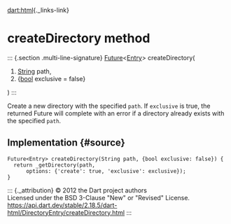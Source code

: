 [dart:html](../../dart-html/dart-html-library){._links-link}

createDirectory method
======================

::: {.section .multi-line-signature}
[Future](../../dart-async/future-class)\<[Entry](../entry-class)\>
createDirectory(

1.  [String](../../dart-core/string-class) path,
2.  {[bool](../../dart-core/bool-class) exclusive = false}

)
:::

Create a new directory with the specified `path`. If `exclusive` is
true, the returned Future will complete with an error if a directory
already exists with the specified `path`.

Implementation {#source}
--------------

``` {.language-dart data-language="dart"}
Future<Entry> createDirectory(String path, {bool exclusive: false}) {
  return _getDirectory(path,
      options: {'create': true, 'exclusive': exclusive});
}
```

::: {._attribution}
© 2012 the Dart project authors\
Licensed under the BSD 3-Clause \"New\" or \"Revised\" License.\
<https://api.dart.dev/stable/2.18.5/dart-html/DirectoryEntry/createDirectory.html>
:::
